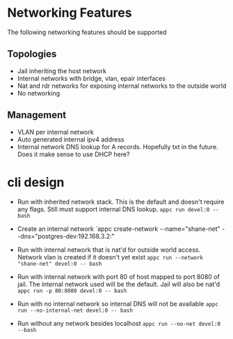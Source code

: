 # Networking Features
The following networking features should be supported

## Topologies
* Jail inheriting the host network
* Internal networks with bridge, vlan, epair interfaces
* Nat and rdr networks for exposing internal networks to the
  outside world
* No networking

## Management
* VLAN per internal network
* Auto generated internal ipv4 address
* Internal network DNS lookup for A records.  Hopefully txt in the future.
  Does it make sense to use DHCP here?

# cli design

* Run with inherited network stack.  This is the default and doesn't
  require any flags.  Still must support internal DNS lookup.
`appc run devel:0 -- bash`

* Create an internal network
`appc create-network --name="shane-net" --dns="postgres-dev:192.168.3.2:<ttl>"

* Run with internal network that is nat'd for outside world
  access.  Network vlan is created if it doesn't yet exist
`appc run --network "shane-net" devel:0 -- bash`

* Run with internal network with port 80 of host mapped to
  port 8080 of jail.  The internal network used will be the
  default. Jail will also be nat'd
`appc run -p 80:8080 devel:0 -- bash`

* Run with no internal network so internal DNS will not be available
`appc run --no-internal-net devel:0 -- bash`

* Run without any network besides localhost
`appc run --no-net devel:0 --bash`